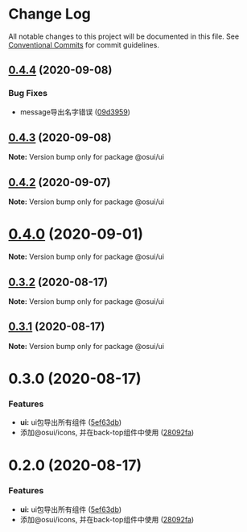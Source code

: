 # Change Log

All notable changes to this project will be documented in this file.
See [Conventional Commits](https://conventionalcommits.org) for commit guidelines.

## [0.4.4](https://gitee.com/gitee-fe/osui/tree/master/compare/@osui/ui@0.4.3...@osui/ui@0.4.4) (2020-09-08)


### Bug Fixes

* message导出名字错误 ([09d3959](https://gitee.com/gitee-fe/osui/tree/master/commits/09d3959a351e42a235c42432e1174bf987d0a036))





## [0.4.3](https://gitee.com/gitee-fe/osui/tree/master/compare/@osui/ui@0.4.2...@osui/ui@0.4.3) (2020-09-08)

**Note:** Version bump only for package @osui/ui





## [0.4.2](https://gitee.com/gitee-fe/osui/tree/master/compare/@osui/ui@0.3.2...@osui/ui@0.4.2) (2020-09-07)

**Note:** Version bump only for package @osui/ui





# [0.4.0](https://gitee.com/gitee-fe/osui/tree/master/compare/@osui/ui@0.3.2...@osui/ui@0.4.0) (2020-09-01)

**Note:** Version bump only for package @osui/ui





## [0.3.2](https://gitee.com/gitee-fe/osui/tree/master/compare/@osui/ui@0.3.1...@osui/ui@0.3.2) (2020-08-17)

**Note:** Version bump only for package @osui/ui





## [0.3.1](https://gitee.com/gitee-fe/osui/tree/master/compare/@osui/ui@0.3.0...@osui/ui@0.3.1) (2020-08-17)

**Note:** Version bump only for package @osui/ui





# 0.3.0 (2020-08-17)


### Features

* **ui:** ui包导出所有组件 ([5ef63db](https://gitee.com/gitee-fe/osui/tree/master/commits/5ef63db89de00ff92a703e9e99d5e6aa1ed3bfde))
* 添加@osui/icons, 并在back-top组件中使用 ([28092fa](https://gitee.com/gitee-fe/osui/tree/master/commits/28092fa3d54a91b116ffe5fc05f43a628fc376c0))





# 0.2.0 (2020-08-17)


### Features

* **ui:** ui包导出所有组件 ([5ef63db](https://gitee.com/gitee-fe/osui/tree/master/commits/5ef63db89de00ff92a703e9e99d5e6aa1ed3bfde))
* 添加@osui/icons, 并在back-top组件中使用 ([28092fa](https://gitee.com/gitee-fe/osui/tree/master/commits/28092fa3d54a91b116ffe5fc05f43a628fc376c0))
